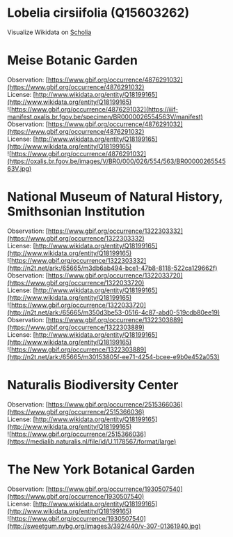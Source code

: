 
Lobelia cirsiifolia (Q15603262)
===============================
  
Visualize Wikidata on [Scholia](https://scholia.toolforge.org/taxon/Q15603262)
# Meise Botanic Garden
  
Observation: [https://www.gbif.org/occurrence/4876291032](https://www.gbif.org/occurrence/4876291032)  
License: [http://www.wikidata.org/entity/Q18199165](http://www.wikidata.org/entity/Q18199165)  
![https://www.gbif.org/occurrence/4876291032](https://iiif-manifest.oxalis.br.fgov.be/specimen/BR0000026554563V/manifest)  
Observation: [https://www.gbif.org/occurrence/4876291032](https://www.gbif.org/occurrence/4876291032)  
License: [http://www.wikidata.org/entity/Q18199165](http://www.wikidata.org/entity/Q18199165)  
![https://www.gbif.org/occurrence/4876291032](https://oxalis.br.fgov.be/images/V/BR0/000/026/554/563/BR0000026554563V.jpg)
# National Museum of Natural History, Smithsonian Institution
  
Observation: [https://www.gbif.org/occurrence/1322303332](https://www.gbif.org/occurrence/1322303332)  
License: [http://www.wikidata.org/entity/Q18199165](http://www.wikidata.org/entity/Q18199165)  
![https://www.gbif.org/occurrence/1322303332](http://n2t.net/ark:/65665/m3db6ab494-bce1-47b8-8118-522ca129662f)  
Observation: [https://www.gbif.org/occurrence/1322033720](https://www.gbif.org/occurrence/1322033720)  
License: [http://www.wikidata.org/entity/Q18199165](http://www.wikidata.org/entity/Q18199165)  
![https://www.gbif.org/occurrence/1322033720](http://n2t.net/ark:/65665/m350d3be53-0516-4c87-abd0-519cdb80ee19)  
Observation: [https://www.gbif.org/occurrence/1322303889](https://www.gbif.org/occurrence/1322303889)  
License: [http://www.wikidata.org/entity/Q18199165](http://www.wikidata.org/entity/Q18199165)  
![https://www.gbif.org/occurrence/1322303889](http://n2t.net/ark:/65665/m30153805f-ee71-4254-bcee-e9b0e452a053)
# Naturalis Biodiversity Center
  
Observation: [https://www.gbif.org/occurrence/2515366036](https://www.gbif.org/occurrence/2515366036)  
License: [http://www.wikidata.org/entity/Q18199165](http://www.wikidata.org/entity/Q18199165)  
![https://www.gbif.org/occurrence/2515366036](https://medialib.naturalis.nl/file/id/U.1178567/format/large)
# The New York Botanical Garden
  
Observation: [https://www.gbif.org/occurrence/1930507540](https://www.gbif.org/occurrence/1930507540)  
License: [http://www.wikidata.org/entity/Q18199165](http://www.wikidata.org/entity/Q18199165)  
![https://www.gbif.org/occurrence/1930507540](http://sweetgum.nybg.org/images3/392/440/v-307-01361940.jpg)